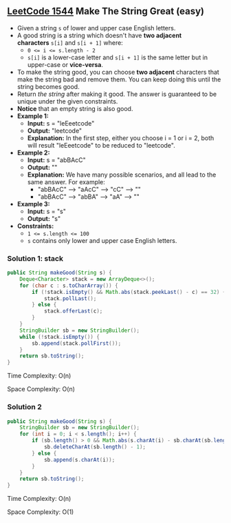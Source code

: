 ## [LeetCode 1544](https://leetcode.com/problems/make-the-string-great/) Make The String Great (easy)

- Given a string `s` of lower and upper case English letters.
- A good string is a string which doesn't have **two adjacent characters** `s[i]` and `s[i + 1]` where:
    -   `0 <= i <= s.length - 2`
    -   `s[i]` is a lower-case letter and `s[i + 1]` is the same letter but in upper-case or **vice-versa**.
- To make the string good, you can choose **two adjacent** characters that make the string bad and remove them. You can keep doing this until the string becomes good.
- Return _the string_ after making it good. The answer is guaranteed to be unique under the given constraints.
- **Notice** that an empty string is also good.
- **Example 1:**
    - **Input:** s = "leEeetcode"
    - **Output:** "leetcode"
    - **Explanation:** In the first step, either you choose i = 1 or i = 2, both will result "leEeetcode" to be reduced to "leetcode".
- **Example 2:**
    - **Input:** s = "abBAcC"
    - **Output:** ""
    - **Explanation:** We have many possible scenarios, and all lead to the same answer. For example:
        - "abBAcC" --> "aAcC" --> "cC" --> ""
        - "abBAcC" --> "abBA" --> "aA" --> ""
- **Example 3:**
    - **Input:** s = "s"
    - **Output:** "s"
- **Constraints:**
    -   `1 <= s.length <= 100`
    -   `s` contains only lower and upper case English letters.

### Solution 1: stack

```java
public String makeGood(String s) {
    Deque<Character> stack = new ArrayDeque<>();
    for (char c : s.toCharArray()) {
        if (!stack.isEmpty() && Math.abs(stack.peekLast() - c) == 32) {
            stack.pollLast();
        } else {
            stack.offerLast(c);
        }
    }
    StringBuilder sb = new StringBuilder();
    while (!stack.isEmpty()) {
        sb.append(stack.pollFirst());
    }
    return sb.toString();
}
```

Time Complexity: O(n)

Space Complexity: O(n)

### Solution 2

```java
public String makeGood(String s) {
    StringBuilder sb = new StringBuilder();
    for (int i = 0; i < s.length(); i++) {
        if (sb.length() > 0 && Math.abs(s.charAt(i) - sb.charAt(sb.length() - 1)) == 32) {
            sb.deleteCharAt(sb.length() - 1);
        } else {
            sb.append(s.charAt(i));
        }
    }
    return sb.toString();
}
```

Time Complexity: O(n)

Space Complexity: O(1)